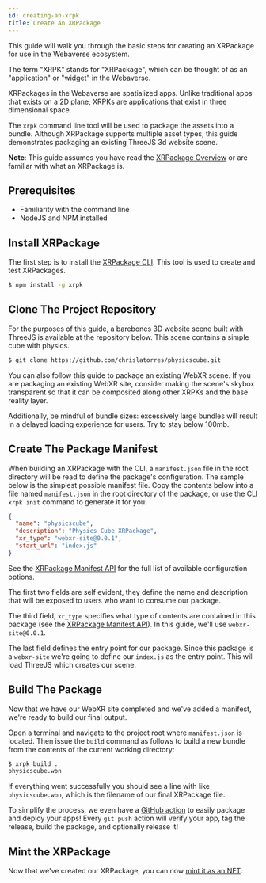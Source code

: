 ```yaml
---
id: creating-an-xrpk
title: Create An XRPackage
---
```


This guide will walk you through the basic steps for creating an XRPackage for use in the Webaverse ecosystem.

The term "XRPK" stands for "XRPackage", which can be thought of as an "application" or "widget" in the Webaverse. 

XRPackages in the Webaverse are spatialized apps. Unlike traditional apps that exists on a 2D plane, XRPKs are applications that exist in three dimensional space.

The `xrpk` command line tool will be used to package the assets into a bundle. Although XRPackage supports multiple asset types, this guide demonstrates packaging an existing ThreeJS 3d website scene.

**Note**: This guide assumes you have read the [XRPackage Overview](./xrpackage-overview.md) or are familiar with what an XRPackage is.

## Prerequisites

- Familiarity with the command line
- NodeJS and NPM installed

## Install XRPackage

The first step is to install the <a href="https://www.npmjs.com/package/xrpk" target="_blank" rel="noopener noreferrer">XRPackage CLI</a>. This tool is used to create and test XRPackages.

```bash
$ npm install -g xrpk
```

## Clone The Project Repository

For the purposes of this guide, a barebones 3D website scene built with ThreeJS is available at the repository below. This scene contains a simple cube with physics.

```bash
$ git clone https://github.com/chrislatorres/physicscube.git
```

You can also follow this guide to package an existing WebXR scene. If you are packaging an existing WebXR site, consider making the scene's skybox transparent so that it can be composited along other XRPKs and the base reality layer. 

Additionally, be mindful of bundle sizes: excessively large bundles will result in a delayed loading experience for users. Try to stay below 100mb.

## Create The Package Manifest

When building an XRPackage with the CLI, a `manifest.json` file in the root directory will be read to define the package's configuration. The sample below is the simplest possible manifest file. Copy the contents below into a file named `manifest.json` in the root directory of the package, or use the CLI `xrpk init` command to generate it for you:

```json
{
  "name": "physicscube",
  "description": "Physics Cube XRPackage",
  "xr_type": "webxr-site@0.0.1",
  "start_url": "index.js"
}
```

See the [XRPackage Manifest API](./manifest-api.md) for the full list of available configuration options.

The first two fields are self evident, they define the name and description that will be exposed to users who want to consume our package.

The third field, `xr_type` specifies what type of contents are contained in this package (see the [XRPackage Manifest API](./manifest-api.md)). In this guide, we'll use `webxr-site@0.0.1`.

The last field defines the entry point for our package. Since this package is a `webxr-site` we're going to define our `index.js` as the entry point. This will load ThreeJS which creates our scene.

## Build The Package

Now that we have our WebXR site completed and we've added a manifest, we're ready to build our final output.

Open a terminal and navigate to the project root where `manifest.json` is located. Then issue the `build` command as follows to build a new bundle from the contents of the current working directory:

```bash
$ xrpk build .
physicscube.wbn
```

If everything went successfully you should see a line with like `physicscube.wbn`, which is the filename of our final XRPackage file.

To simplify the process, we even have a <a href="https://github.com/webaverse/xrpackage-build-action" target="_blank" rel="noopener noreferrer">GitHub action</a> to easily package and deploy your apps! Every `git push` action will verify your app, tag the release, build the package, and optionally release it!

## Mint the XRPackage

Now that we've created our XRPackage, you can now [mint it as an NFT](./mint.md).
